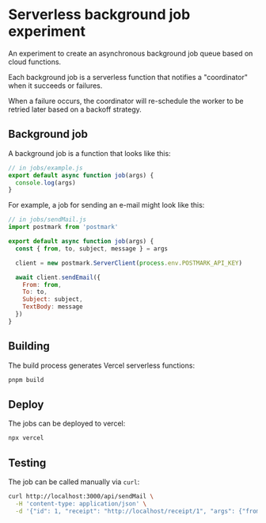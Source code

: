 # Serverless background job experiment

An experiment to create an asynchronous background job queue based on cloud functions.

Each background job is a serverless function that notifies a "coordinator" when it succeeds or failures.

When a failure occurs, the coordinator will re-schedule the worker to be retried later based on a backoff strategy.

## Background job

A background job is a function that looks like this:

```javascript
// in jobs/example.js
export default async function job(args) {
  console.log(args)
}
```

For example, a job for sending an e-mail might look like this:

```javascript
// in jobs/sendMail.js
import postmark from 'postmark'

export default async function job(args) {
  const { from, to, subject, message } = args

  client = new postmark.ServerClient(process.env.POSTMARK_API_KEY)

  await client.sendEmail({
    From: from,
    To: to,
    Subject: subject,
    TextBody: message
  })
}
```

## Building

The build process generates Vercel serverless functions:

```bash
pnpm build
```

## Deploy

The jobs can be deployed to vercel:

```bash
npx vercel
```

## Testing

The job can be called manually via `curl`:

```bash
curl http://localhost:3000/api/sendMail \
  -H 'content-type: application/json' \
  -d '{"id": 1, "receipt": "http://localhost/receipt/1", "args": {"from": "josh@example.com", "to": "josh@example.com", "subject": "It works", "message": "It totally works"}}'
```
